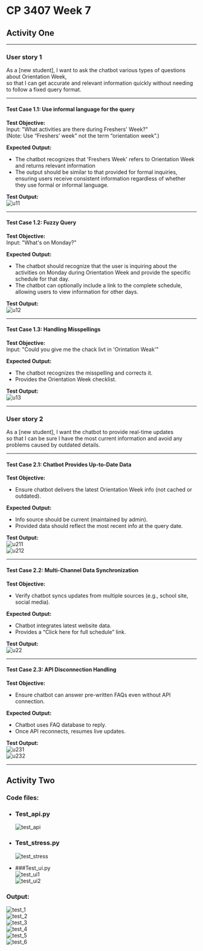 # CP 3407 Week 7

## Activity One

---

### User story 1
As a [new student], I want to ask the chatbot various types of questions about Orientation Week,  
so that I can get accurate and relevant information quickly without needing to follow a fixed query format.

---

#### Test Case 1.1: Use informal language for the query

**Test Objective:**  
Input: "What activities are there during Freshers' Week?"  
(Note: Use “Freshers’ week” not the term “orientation week”.)

**Expected Output:**
- The chatbot recognizes that 'Freshers Week' refers to Orientation Week and returns relevant information
- The output should be similar to that provided for formal inquiries, ensuring users receive consistent information regardless of whether they use formal or informal language.

**Test Output:**  
![u11](../image/u11.png)

---

#### Test Case 1.2: Fuzzy Query

**Test Objective:**  
Input: "What's on Monday?"

**Expected Output:**
- The chatbot should recognize that the user is inquiring about the activities on Monday during Orientation Week and provide the specific schedule for that day.
- The chatbot can optionally include a link to the complete schedule, allowing users to view information for other days.

**Test Output:**  
![u12](../image/u12.png)

---

#### Test Case 1.3: Handling Misspellings

**Test Objective:**  
Input: "Could you give me the chack livt in 'Orintation Weak'"

**Expected Output:**
- The chatbot recognizes the misspelling and corrects it.
- Provides the Orientation Week checklist.

**Test Output:**  
![u13](../image/u13.png)

---

### User story 2
As a [new student], I want the chatbot to provide real-time updates  
so that I can be sure I have the most current information and avoid any problems caused by outdated details.

---

#### Test Case 2.1: Chatbot Provides Up-to-Date Data

**Test Objective:**
- Ensure chatbot delivers the latest Orientation Week info (not cached or outdated).

**Expected Output:**
- Info source should be current (maintained by admin).
- Provided data should reflect the most recent info at the query date.

**Test Output:**  
![u211](../image/u211.png)  
![u212](../image/u212.png)

---

#### Test Case 2.2: Multi-Channel Data Synchronization

**Test Objective:**
- Verify chatbot syncs updates from multiple sources (e.g., school site, social media).

**Expected Output:**
- Chatbot integrates latest website data.
- Provides a “Click here for full schedule” link.

**Test Output:**  
![u22](../image/u22.png)

---

#### Test Case 2.3: API Disconnection Handling

**Test Objective:**
- Ensure chatbot can answer pre-written FAQs even without API connection.

**Expected Output:**
- Chatbot uses FAQ database to reply.
- Once API reconnects, resumes live updates.

**Test Output:**  
![u231](../image/u231.png)  
![u232](../image/u232.png)

---

## Activity Two

### **Code files:**

- ### Test_api.py  
  ![test_api](../image/test.api.png)

- ### Test_stress.py  
  ![test_stress](../image/test_stress.png)

- ###Test_ui.py  
  ![test_ui1](../image/test_ui1.png)  
  ![test_ui2](../image/test_ui2.png)

### **Output:**  
![test_1](../image/test1.png)  
![test_2](../image/test2.png)  
![test_3](../image/test3.png)  
![test_4](../image/test4.png)  
![test_5](../image/test5.png)  
![test_6](../image/test6.png)
